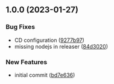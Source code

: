 ## 1.0.0 (2023-01-27)


### Bug Fixes

* CD configuration ([9277b97](https://github.com/tr8team/gotrade-pre-commit-hooks/commit/9277b97b73e47afdf3cc743b115f955fec8d85cf))
* missing nodejs in releaser ([84d3020](https://github.com/tr8team/gotrade-pre-commit-hooks/commit/84d3020e2713cb277e4abe4cb56ab8a8e1448330))


### New Features

* initial commit ([bd7e636](https://github.com/tr8team/gotrade-pre-commit-hooks/commit/bd7e6361f6a52c7eb94a4055de46f1bf1bb00481))
